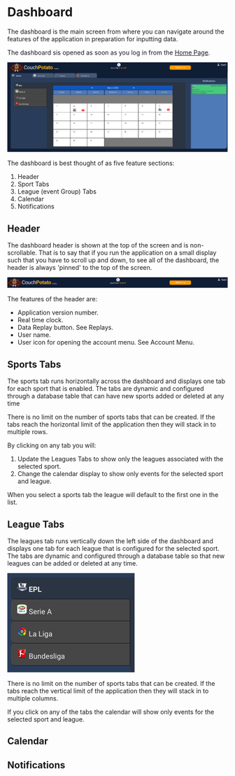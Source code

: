 # Dashboard

The dashboard is the main screen from where you can navigate around the features of the application in preparation for inputting data.

The dashboard sis opened as soon as you log in from the  [Home Page](../../functional-requirements/home-page.md).

![](../../../.gitbook/assets/image%20%2814%29.png)

The dashboard is best thought of as five feature sections:

1. Header
2. Sport Tabs
3. League \(event Group\) Tabs
4. Calendar
5. Notifications

## Header

The dashboard header is shown at the top of the screen and is non-scrollable. That is to say that if you run  the application on a small display such that you have to scroll up and down, to see all of the dashboard, the header is always 'pinned' to the top of the screen.

![](../../../.gitbook/assets/image%20%289%29.png)

The features of the header are:

* Application version number.
* Real time clock.
* Data Replay button. See Replays.
* User name.
* User icon for opening the account menu. See Account Menu.

## Sports Tabs

The sports tab runs horizontally across the dashboard and displays one tab for each sport that is enabled. The tabs are dynamic and configured through a database table that can have new sports added or deleted at any time

There is no limit on the number of sports tabs that can be created. If the tabs reach the horizontal limit of the application then they will stack in to multiple rows. 

By clicking on any tab you will:

1. Update the Leagues Tabs to show only the leagues associated with the selected sport.
2. Change the calendar display to show only events for the selected sport and league.

When you select a sports tab the league will default to the first one in the list.

## League Tabs

The leagues tab runs vertically down the left side of the dashboard and displays one tab for each league that is configured for the selected sport. The tabs are dynamic and configured through a database table so that new leagues can be added or deleted at any time.

![](../../../.gitbook/assets/image%20%281%29.png)

There is no limit on the number of sports tabs that can be created. If the tabs reach the vertical limit of the application then they will stack in to multiple columns. 

If you click on any of the tabs the calendar will show only events for the selected sport and league.

## Calendar









## Notifications


